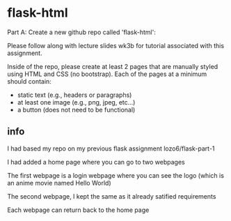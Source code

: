 # flask-html

Part A: Create a new github repo called 'flask-html': 

Please follow along with lecture slides wk3b for tutorial associated with this assignment. 

Inside of the repo, please create at least 2 pages that are manually styled using HTML and CSS (no bootstrap). Each of the pages at a minimum should contain: 
- static text (e.g., headers or paragraphs) 
- at least one image (e.g., png, jpeg, etc...) 
- a button (does not need to be functional)

## info

I had based my repo on my previous flask assignment lozo6/flask-part-1

I had added a home page where you can go to two webpages

The first webpage is a login webpage where you can see the logo (which is an anime movie named Hello World)

The second webpage, I kept the same as it already satified requirements

Each webpage can return back to the home page